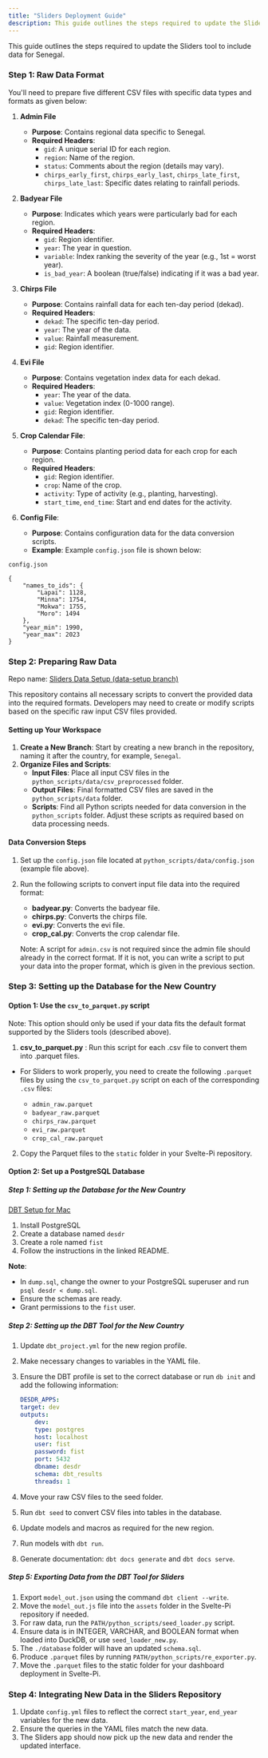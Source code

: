```yaml
---
title: "Sliders Deployment Guide"
description: This guide outlines the steps required to update the Sliders tool to include data for Senegal.
---
```


This guide outlines the steps required to update the Sliders tool to include data for Senegal.

### Step 1: Raw Data Format

You'll need to prepare five different CSV files with specific data types and formats as given below:

1. **Admin File**

    - **Purpose**: Contains regional data specific to Senegal.
    - **Required Headers**:
        - `gid`: A unique serial ID for each region.
        - `region`: Name of the region.
        - `status`: Comments about the region (details may vary).
        - `chirps_early_first`, `chirps_early_last`, `chirps_late_first`, `chirps_late_last`: Specific dates relating to rainfall periods.

2. **Badyear File**

    - **Purpose**: Indicates which years were particularly bad for each region.
    - **Required Headers**:
        - `gid`: Region identifier.
        - `year`: The year in question.
        - `variable`: Index ranking the severity of the year (e.g., 1st = worst year).
        - `is_bad_year`: A boolean (true/false) indicating if it was a bad year.

3. **Chirps File**

    - **Purpose**: Contains rainfall data for each ten-day period (dekad).
    - **Required Headers**:
        - `dekad`: The specific ten-day period.
        - `year`: The year of the data.
        - `value`: Rainfall measurement.
        - `gid`: Region identifier.

4. **Evi File**

    - **Purpose**: Contains vegetation index data for each dekad.
    - **Required Headers**:
        - `year`: The year of the data.
        - `value`: Vegetation index (0-1000 range).
        - `gid`: Region identifier.
        - `dekad`: The specific ten-day period.

5. **Crop Calendar File**:

    - **Purpose**: Contains planting period data for each crop for each region.
    - **Required Headers**:
        - `gid`: Region identifier.
        - `crop`: Name of the crop.
        - `activity`: Type of activity (e.g., planting, harvesting).
        - `start_time`, `end_time`: Start and end dates for the activity.

6. **Config File**:

    - **Purpose**: Contains configuration data for the data conversion scripts.
    - **Example**: Example `config.json` file is shown below:

```
config.json

{
    "names_to_ids": {
        "Lapai": 1128,
        "Minna": 1754,
        "Mokwa": 1755,
        "Moro": 1494
    },
    "year_min": 1990,
    "year_max": 2023
}

```

### Step 2: Preparing Raw Data

Repo name: [Sliders Data Setup (data-setup branch)](https://github.com/Columbia-DESDR/ethiopia/tree/data-setup)

This repository contains all necessary scripts to convert the provided data into the required formats. Developers may need to create or modify scripts based on the specific raw input CSV files provided.

#### Setting up Your Workspace

1. **Create a New Branch**: Start by creating a new branch in the repository, naming it after the country, for example, `Senegal`.
2. **Organize Files and Scripts**:
    - **Input Files**: Place all input CSV files in the `python_scripts/data/csv_preprocessed` folder.
    - **Output Files**: Final formatted CSV files are saved in the `python_scripts/data` folder.
    - **Scripts**: Find all Python scripts needed for data conversion in the `python_scripts` folder. Adjust these scripts as required based on data processing needs.

#### Data Conversion Steps

1. Set up the `config.json` file located at `python_scripts/data/config.json` (example file above).
2. Run the following scripts to convert input file data into the required format:

    - **badyear.py**: Converts the badyear file.
    - **chirps.py**: Converts the chirps file.
    - **evi.py**: Converts the evi file.
    - **crop_cal.py**: Converts the crop calendar file.

    Note: A script for `admin.csv` is not required since the admin file should already in the correct format. If it is not, you can write a script to put your data into the proper format, which is given in the previous section.

### Step 3: Setting up the Database for the New Country

#### Option 1: Use the `csv_to_parquet.py` script

Note: This option should only be used if your data fits the default format supported by the Sliders tools (described above).

1. **csv_to_parquet.py** : Run this script for each .csv file to convert them into .parquet files.

-   For Sliders to work properly, you need to create the following `.parquet` files by using the `csv_to_parquet.py` script on each of the corresponding `.csv` files:

    -   `admin_raw.parquet`
    -   `badyear_raw.parquet`
    -   `chirps_raw.parquet`
    -   `evi_raw.parquet`
    -   `crop_cal_raw.parquet`

2. Copy the Parquet files to the `static` folder in your Svelte-Pi repository.

#### Option 2: Set up a PostgreSQL Database

##### Step 1: Setting up the Database for the New Country

[DBT Setup for Mac](https://github.com/Columbia-DESDR/dbt/blob/main/setup/DBT_Mac_README.md)

1. Install PostgreSQL
2. Create a database named `desdr`
3. Create a role named `fist`
4. Follow the instructions in the linked README.

**Note**:

-   In `dump.sql`, change the owner to your PostgreSQL superuser and run `psql desdr < dump.sql`.
-   Ensure the schemas are ready.
-   Grant permissions to the `fist` user.

##### Step 2: Setting up the DBT Tool for the New Country

1. Update `dbt_project.yml` for the new region profile.
2. Make necessary changes to variables in the YAML file.
3. Ensure the DBT profile is set to the correct database or run `db init` and add the following information:

    ```yml
    DESDR_APPS:
    target: dev
    outputs:
        dev:
        type: postgres
        host: localhost
        user: fist
        password: fist
        port: 5432
        dbname: desdr
        schema: dbt_results
        threads: 1
    ```

4. Move your raw CSV files to the seed folder.
5. Run `dbt seed` to convert CSV files into tables in the database.
6. Update models and macros as required for the new region.
7. Run models with `dbt run`.
8. Generate documentation: `dbt docs generate` and `dbt docs serve`.

##### Step 5: Exporting Data from the DBT Tool for Sliders

1. Export `model_out.json` using the command `dbt client --write`.
2. Move the `model_out.js` file into the `assets` folder in the Svelte-Pi repository if needed.
3. For raw data, run the `PATH/python_scripts/seed_loader.py` script.
4. Ensure data is in INTEGER, VARCHAR, and BOOLEAN format when loaded into DuckDB, or use `seed_loader_new.py`.
5. The `./database` folder will have an updated `schema.sql`.
6. Produce `.parquet` files by running `PATH/python_scripts/re_exporter.py`.
7. Move the `.parquet` files to the static folder for your dashboard deployment in Svelte-Pi.

### Step 4: Integrating New Data in the Sliders Repository

1. Update `config.yml` files to reflect the correct `start_year`, `end_year` variables for the new data.
2. Ensure the queries in the YAML files match the new data.
3. The Sliders app should now pick up the new data and render the updated interface.
